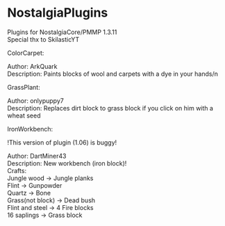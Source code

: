 # NostalgiaPlugins
Plugins for NostalgiaCore/PMMP 1.3.11<br>
Special thx to SkilasticYT

ColorCarpet:

Author: ArkQuark<br>
Description: Paints blocks of wool and carpets with a dye in your hands/n

GrassPlant:

Author: onlypuppy7<br>
Description: Replaces dirt block to grass block if you click on him with a wheat seed

IronWorkbench:

!This version of plugin (1.06) is buggy!

Author: DartMiner43<br>
Description: New workbench (iron block)!<br>
Crafts:<br>
Jungle wood -> Jungle planks<br>
Flint -> Gunpowder<br>
Quartz -> Bone<br>
Grass(not block) -> Dead bush<br>
Flint and steel -> 4 Fire blocks<br>
16 saplings -> Grass block
